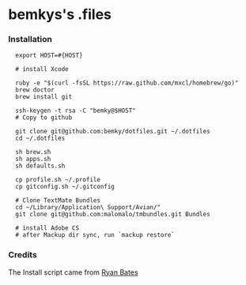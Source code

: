 bemkys's .files
=================

### Installation

      export HOST=#{HOST}

      # install Xcode

      ruby -e "$(curl -fsSL https://raw.github.com/mxcl/homebrew/go)"
      brew doctor
      brew install git

      ssh-keygen -t rsa -C "bemky@$HOST"
      # Copy to github

      git clone git@github.com:bemky/dotfiles.git ~/.dotfiles
      cd ~/.dotfiles
      
      sh brew.sh
      sh apps.sh
      sh defaults.sh
      
      cp profile.sh ~/.profile
      cp gitconfig.sh ~/.gitconfig
      
      # Clone TextMate Bundles
      cd ~/Library/Application\ Support/Avian/"
      git clone git@github.com:malomalo/tmbundles.git Bundles
      
      # install Adobe CS
      # after Mackup dir sync, run `mackup restore`
      
      

### Credits

The Install script came from [Ryan Bates](http://github.com/ryanb/dotfiles)
